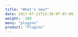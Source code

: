 ```yaml
---
title: "What's new?"
date: 2017-07-21T13:38:07-07:00
weight: -100
menu: "plugins"
product: "Plugins"
---
```


